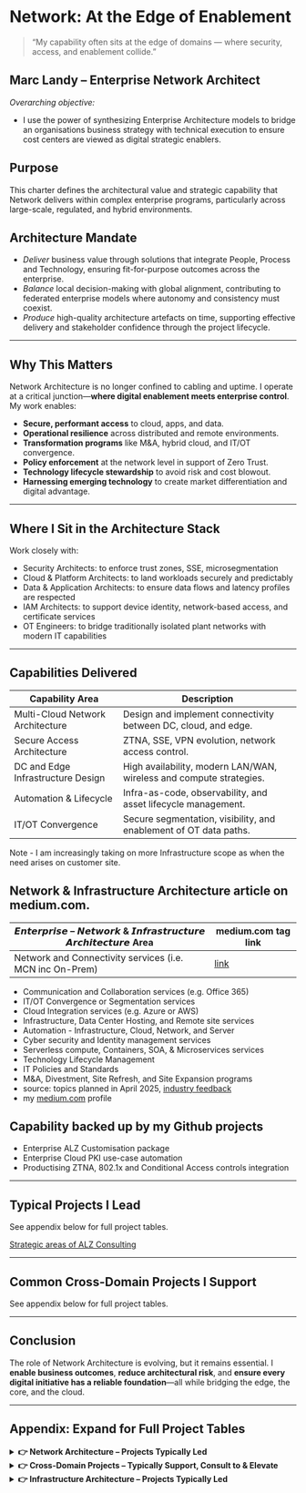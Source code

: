 # Network: At the Edge of Enablement

> “My capability often sits at the edge of domains — where security, access, and enablement collide.”

## Marc Landy – Enterprise Network Architect

*Overarching objective:*
- I use the power of synthesizing Enterprise Architecture models to bridge an organisations business strategy with technical execution to ensure cost centers are viewed as digital strategic enablers.

## Purpose  
This charter defines the architectural value and strategic capability that Network delivers within complex enterprise programs, 
particularly across large-scale, regulated, and hybrid environments.

## Architecture Mandate
- *Deliver* business value through solutions that integrate People, Process and Technology, ensuring fit-for-purpose outcomes across the enterprise.
- *Balance* local decision-making with global alignment, contributing to federated enterprise models where autonomy and consistency must coexist.
- *Produce* high-quality architecture artefacts on time, supporting effective delivery and stakeholder confidence through the project lifecycle.

---

## Why This Matters

Network Architecture is no longer confined to cabling and uptime. I operate at a critical junction—**where digital enablement meets enterprise control**. My work enables:

- **Secure, performant access** to cloud, apps, and data.
- **Operational resilience** across distributed and remote environments.
- **Transformation programs** like M&A, hybrid cloud, and IT/OT convergence.
- **Policy enforcement** at the network level in support of Zero Trust.
- **Technology lifecycle stewardship** to avoid risk and cost blowout.
- **Harnessing emerging technology** to create market differentiation and digital advantage.

---

## Where I Sit in the Architecture Stack

Work closely with:
- Security Architects: to enforce trust zones, SSE, microsegmentation
- Cloud & Platform Architects: to land workloads securely and predictably
- Data & Application Architects: to ensure data flows and latency profiles are respected
- IAM Architects: to support device identity, network-based access, and certificate services
- OT Engineers: to bridge traditionally isolated plant networks with modern IT capabilities

---

## Capabilities Delivered

| Capability Area | Description |
|------------------|-------------|
| Multi-Cloud Network Architecture | Design and implement connectivity between DC, cloud, and edge. |
| Secure Access Architecture | ZTNA, SSE, VPN evolution, network access control. |
| DC and Edge Infrastructure Design | High availability, modern LAN/WAN, wireless and compute strategies. |
| Automation & Lifecycle | Infra-as-code, observability, and asset lifecycle management. |
| IT/OT Convergence | Secure segmentation, visibility, and enablement of OT data paths. |

Note - I am increasingly taking on more Infrastructure scope as when the need arises on customer site. 

## Network & Infrastructure Architecture article on medium.com.

| 𝙀𝙣𝙩𝙚𝙧𝙥𝙧𝙞𝙨𝙚 – 𝙉𝙚𝙩𝙬𝙤𝙧𝙠 & 𝙄𝙣𝙛𝙧𝙖𝙨𝙩𝙧𝙪𝙘𝙩𝙪𝙧𝙚 𝘼𝙧𝙘𝙝𝙞𝙩𝙚𝙘𝙩𝙪𝙧𝙚 Area | medium.com tag link |
|------------------------------------------------------|---------------------------|
| Network and Connectivity services (i.e. MCN inc On-Prem) | [link](https://medium.com/@marclandy.me/list/network-and-connectivity-services-4927fa329ab5) |

- Communication and Collaboration services (e.g. Office 365)
- IT/OT Convergence or Segmentation services
- Cloud Integration services (e.g. Azure or AWS)
- Infrastructure, Data Center Hosting, and Remote site services
- Automation - Infrastructure, Cloud, Network, and Server 
- Cyber security and Identity management services
- Serverless compute, Containers, SOA, & Microservices services
- Technology Lifecycle Management 
- IT Policies and Standards
- M&A, Divestment, Site Refresh, and Site Expansion programs
- source: topics planned in April 2025, [industry feedback](https://www.linkedin.com/posts/marclandy_heres-a-summary-of-all-the-topics-ill-activity-7315220427633487872-N3k4)
- my [medium.com](https://medium.com/@marclandy.me) profile 

## Capability backed up by my Github projects
- Enterprise ALZ Customisation package
- Enterprise Cloud PKI use-case automation
- Productising ZTNA, 802.1x and Conditional Access controls integration
---

## Typical Projects I Lead

See appendix below for full project tables.

[Strategic areas of ALZ Consulting](https://github.com/marclandy/enterprise-infra/blob/marclandy-integration/architecture%20practice/deliverables/enterprise%20alz/Strategic%20Areas%20of%20ALZ%20Consulting%20Value.md)

---

## Common Cross-Domain Projects I Support

See appendix below for full project tables.

---

## Conclusion

The role of Network Architecture is evolving, but it remains essential. I **enable business outcomes**, **reduce architectural risk**, and **ensure every digital initiative has a reliable foundation**—all while bridging the edge, the core, and the cloud.

---

## Appendix: Expand for Full Project Tables

<details>
<summary><strong> 👉 Network Architecture – Projects Typically Led</strong></summary>

| Project Name | Typical Scope/Trigger | Role Type |
|--------------|------------------------|-----------|
| Enterprise WAN/SD-WAN Modernisation | Replace MPLS/legacy SD-WAN to enable MCN and cloud-first apps | Lead |
| Branch Network Refresh | Hardware lifecycle, wireless and switching refresh | Lead |
| Cloud Network Integration | Azure, AWS network patterns, ExpressRoute, Direct Connect | Lead |
| DC Interconnect & VXLAN | L2/L3 segmentation, workload mobility, EVPN fabric | Lead |
| IT/OT Segmentation | Purdue segmentation, firewall insertion, NAC | Lead |
| ZTNA/Secure Access Architecture | SASE, ZTNA, identity-aware networking | Lead |
| Network Automation | Intent-based, templated provisioning via Ansible/Terraform | Lead |
| M&A Network Separation | LAN/WAN/Cloud transition design | Lead |
| UC Network Readiness | Teams, Zoom, VoIP support across distributed WAN | Lead |

</details>

<details>
<summary><strong> 👉 Cross-Domain Projects – Typically Support, Consult to & Elevate</strong></summary>

| Project Name | Typical Role | Why You're Needed |
|--------------|---------------|-------------------|
| Cyber Security Programs | Contributor | Microsegmentation, SASE integration |
| IAM & Certificate Platforms | Consultant | Secure device access, NAC, PKI infra |
| SaaS Migrations (e.g. O365) | Contributor | WAN breakout, perf optimization |
| DevOps & Container Platforms | Support | Infra, storage, DNS, overlay networking |
| Integration Platforms (ESB/API) | Support | Zoning, infra readiness |
| EUC/VDI Modernisation | Support | Network latency, profile tuning |
| Data Platform Initiatives | Support | Peering, IP range mgmt, transit encryption |
| Observability & ITOM Uplift | Contributor | Infra telemetry, SNMP, syslog, CMDB feeds |

</details>

<details>
<summary><strong> 👉 Infrastructure Architecture – Projects Typically Led</strong></summary>

| Project Name | Typical Scope/Trigger | Role Type |
|--------------|------------------------|-----------|
| Enterprise Hosting Modernisation | Move from IaaS to containers/serverless | <> |
| Compute and Storage Refresh | Hardware lifecycle, HCI rollout | Lead |
| Remote Site Modernisation | All-in-one site infrastructure uplift | Lead |
| Disaster Recovery Refresh | DR strategy, DRaaS, replication | Lead |
| Infrastructure Automation | IaC adoption, CMDB sync, config mgmt | <> |
| Cloud Landing Zone Builds | Base infrastructure, identity, DNS, network | <> |
| Site Exit / DC Exit | Infrastructure decommission, cloud migration | <> |
| Lifecycle Management | Asset refresh, patching, supportability uplift | <> |

</details>
